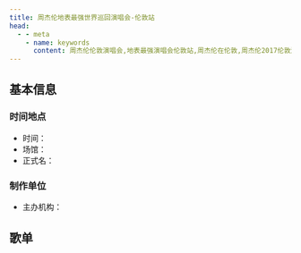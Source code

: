 ```yaml
---
title: 周杰伦地表最强世界巡回演唱会-伦敦站
head:
  - - meta
    - name: keywords
      content: 周杰伦伦敦演唱会,地表最强演唱会伦敦站,周杰伦在伦敦,周杰伦2017伦敦演唱会
---
```

## 基本信息

### 时间地点
- 时间：
- 场馆：
- 正式名：

### 制作单位
- 主办机构：

## 歌单